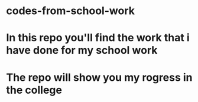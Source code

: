 # codes-from-school-work
# In this repo you'll find the work that i have done for my school work
# The repo will show you my rogress in the college
